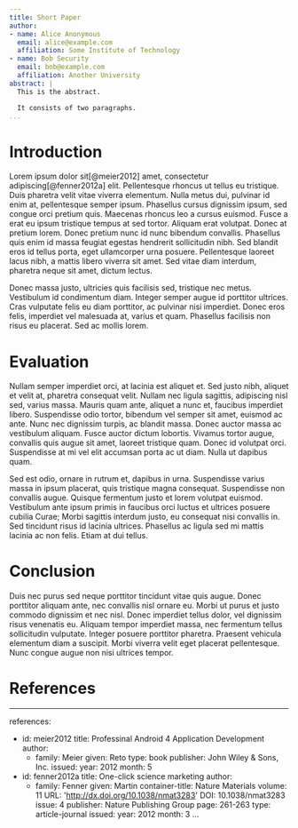 ```yaml
---
title: Short Paper
author:
- name: Alice Anonymous
  email: alice@example.com
  affiliation: Some Institute of Technology
- name: Bob Security
  email: bob@example.com
  affiliation: Another University
abstract: |
  This is the abstract.

  It consists of two paragraphs.
...
```



# Introduction 
Lorem ipsum dolor sit[@meier2012] amet, consectetur adipiscing[@fenner2012a] elit. Pellentesque rhoncus ut tellus eu tristique. Duis pharetra velit vitae viverra elementum. Nulla metus dui, pulvinar id enim at, pellentesque semper ipsum. Phasellus cursus dignissim ipsum, sed congue orci pretium quis. Maecenas rhoncus leo a cursus euismod. Fusce a erat eu ipsum tristique tempus at sed tortor. Aliquam erat volutpat. Donec at pretium lorem. Donec pretium nunc id nunc bibendum convallis. Phasellus quis enim id massa feugiat egestas hendrerit sollicitudin nibh. Sed blandit eros id tellus porta, eget ullamcorper urna posuere. Pellentesque laoreet lacus nibh, a mattis libero viverra sit amet. Sed vitae diam interdum, pharetra neque sit amet, dictum lectus.

Donec massa justo, ultricies quis facilisis sed, tristique nec metus. Vestibulum id condimentum diam. Integer semper augue id porttitor ultrices. Cras vulputate felis eu diam porttitor, ac pulvinar nisi imperdiet. Donec eros felis, imperdiet vel malesuada at, varius et quam. Phasellus facilisis non risus eu placerat. Sed ac mollis lorem.

# Evaluation
Nullam semper imperdiet orci, at lacinia est aliquet et. Sed justo nibh, aliquet et velit at, pharetra consequat velit. Nullam nec ligula sagittis, adipiscing nisl sed, varius massa. Mauris quam ante, aliquet a nunc et, faucibus imperdiet libero. Suspendisse odio tortor, bibendum vel semper sit amet, euismod ac ante. Nunc nec dignissim turpis, ac blandit massa. Donec auctor massa ac vestibulum aliquam. Fusce auctor dictum lobortis. Vivamus tortor augue, convallis quis augue sit amet, laoreet tristique quam. Donec id volutpat orci. Suspendisse at mi vel elit accumsan porta ac ut diam. Nulla ut dapibus quam.

Sed est odio, ornare in rutrum et, dapibus in urna. Suspendisse varius massa in ipsum placerat, quis tristique magna consequat. Suspendisse non convallis augue. Quisque fermentum justo et lorem volutpat euismod. Vestibulum ante ipsum primis in faucibus orci luctus et ultrices posuere cubilia Curae; Morbi sagittis interdum justo, eu consequat nisi convallis in. Sed tincidunt risus id lacinia ultrices. Phasellus ac ligula sed mi mattis lacinia ac non felis. Etiam at dui tellus.

# Conclusion
Duis nec purus sed neque porttitor tincidunt vitae quis augue. Donec porttitor aliquam ante, nec convallis nisl ornare eu. Morbi ut purus et justo commodo dignissim et nec nisl. Donec imperdiet tellus dolor, vel dignissim risus venenatis eu. Aliquam tempor imperdiet massa, nec fermentum tellus sollicitudin vulputate. Integer posuere porttitor pharetra. Praesent vehicula elementum diam a suscipit. Morbi viverra velit eget placerat pellentesque. Nunc congue augue non nisi ultrices tempor.

# References

---
references:
- id: meier2012
  title: Professinal Android 4 Application Development
  author: 
  - family: Meier
    given: Reto
  type: book
  publisher: John Wiley & Sons, Inc.
  issued:
    year: 2012
    month: 5
- id: fenner2012a
  title: One-click science marketing
  author:
  - family: Fenner
    given: Martin
  container-title: Nature Materials
  volume: 11
  URL: 'http://dx.doi.org/10.1038/nmat3283'
  DOI: 10.1038/nmat3283
  issue: 4
  publisher: Nature Publishing Group
  page: 261-263
  type: article-journal
  issued:
    year: 2012
    month: 3
...

